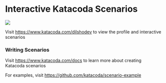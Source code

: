 # Interactive Katacoda Scenarios

[![](http://shields.katacoda.com/katacoda/dilshodev/count.svg)](https://www.katacoda.com/dilshodev "Get your profile on Katacoda.com")

Visit https://www.katacoda.com/dilshodev to view the profile and interactive scenarios

### Writing Scenarios
Visit https://www.katacoda.com/docs to learn more about creating Katacoda scenarios

For examples, visit https://github.com/katacoda/scenario-example
